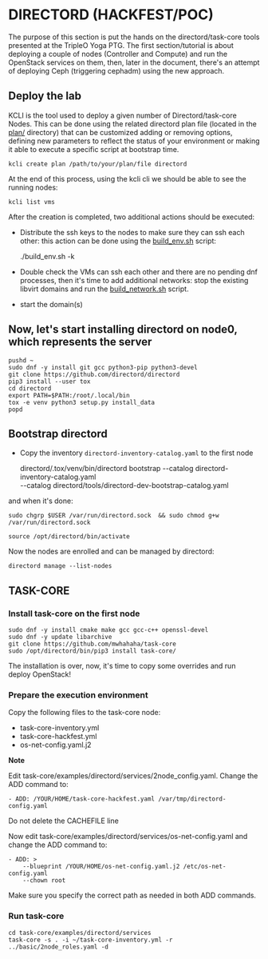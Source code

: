 DIRECTORD (HACKFEST/POC)
========================

The purpose of this section is put the hands on the directord/task-core tools presented at the TripleO Yoga PTG.
The first section/tutorial is about deploying a couple of nodes (Controller and Compute) and run the OpenStack
services on them, then, later in the document, there's an attempt of deploying Ceph (triggering cephadm) using
the new approach.

## Deploy the lab


KCLI is the tool used to deploy a given number of Directord/task-core Nodes. This can be done using the related
directord plan file (located in the [plan/](https://github.com/fmount/tripleo-xena/tree/master/cephadm_deploy/directord/plan/)
directory) that can be customized adding or removing options, defining new parameters to reflect
the status of your environment or making it able to execute a specific script at bootstrap time.

    kcli create plan /path/to/your/plan/file directord

At the end of this process, using the kcli cli we should be able to see the running nodes:

    kcli list vms

After the creation is completed, two additional actions should be executed:

* Distribute the ssh keys to the nodes to make sure they can ssh each other: this action can be done using the
  [build_env.sh](https://github.com/fmount/tripleo-xena/tree/master/cephadm_deploy/build_env.sh) script:


    ./build_env.sh -k


* Double check the VMs can ssh each other and there are no pending dnf processes, then it's time to add additional
  networks: stop the existing libvirt domains and run the [build_network.sh](https://github.com/fmount/tripleo-xena/tree/master/cephadm_deploy/directord/build_network.sh) script.

* start the domain(s)


## Now, let's start installing directord on node0, which represents the server

    pushd ~
    sudo dnf -y install git gcc python3-pip python3-devel
    git clone https://github.com/directord/directord
    pip3 install --user tox
    cd directord
    export PATH=$PATH:/root/.local/bin
    tox -e venv python3 setup.py install_data
    popd


## Bootstrap directord

* Copy the inventory `directord-inventory-catalog.yaml` to the first node


    directord/.tox/venv/bin/directord bootstrap --catalog directord-inventory-catalog.yaml \
      --catalog directord/tools/directord-dev-bootstrap-catalog.yaml


and when it's done:

    sudo chgrp $USER /var/run/directord.sock  && sudo chmod g+w /var/run/directord.sock

    source /opt/directord/bin/activate

Now the nodes are enrolled and can be managed by directord:

    directord manage --list-nodes


## TASK-CORE

### Install task-core on the first node

    sudo dnf -y install cmake make gcc gcc-c++ openssl-devel
    sudo dnf -y update libarchive
    git clone https://github.com/mwhahaha/task-core
    sudo /opt/directord/bin/pip3 install task-core/


The installation is over, now, it's time to copy some overrides and run deploy OpenStack!

### Prepare the execution environment

Copy the following files to the task-core node:

* task-core-inventory.yml
* task-core-hackfest.yml
* os-net-config.yaml.j2

**Note**

Edit task-core/examples/directord/services/2node_config.yaml. Change the ADD command to:

    - ADD: /YOUR/HOME/task-core-hackfest.yaml /var/tmp/directord-config.yaml

Do not delete the CACHEFILE line

Now edit task-core/examples/directord/services/os-net-config.yaml and change the ADD command to:

    - ADD: >
        --blueprint /YOUR/HOME/os-net-config.yaml.j2 /etc/os-net-config.yaml
        --chown root

Make sure you specify the correct path as needed in both ADD commands.

### Run task-core

    cd task-core/examples/directord/services
    task-core -s . -i ~/task-core-inventory.yml -r ../basic/2node_roles.yaml -d
